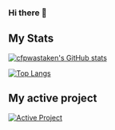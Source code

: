 ### Hi there 👋

## My Stats

[![cfpwastaken's GitHub stats](https://github-readme-stats.vercel.app/api?username=cfpwastaken&show_icons=true&theme=dark)](https://github.com/cfpwastaken)

[![Top Langs](https://github-readme-stats.vercel.app/api/top-langs/?username=cfpwastaken&layout=compact&theme=dark)](https://github.com/cfpwastaken)

## My active project

[![Active Project](https://github-readme-stats.vercel.app/api/pin/?username=creelonestudios&repo=customdiscord&theme=dark)](https://github.com/creelonestudios/customdiscord)

<!--
**cfpwastaken/cfpwastaken** is a ✨ _special_ ✨ repository because its `README.md` (this file) appears on your GitHub profile.

Here are some ideas to get you started:

- 🔭 I’m currently working on ...
- 🌱 I’m currently learning ...
- 👯 I’m looking to collaborate on ...
- 🤔 I’m looking for help with ...
- 💬 Ask me about ...
- 📫 How to reach me: ...
- 😄 Pronouns: ...
- ⚡ Fun fact: ...
-->
